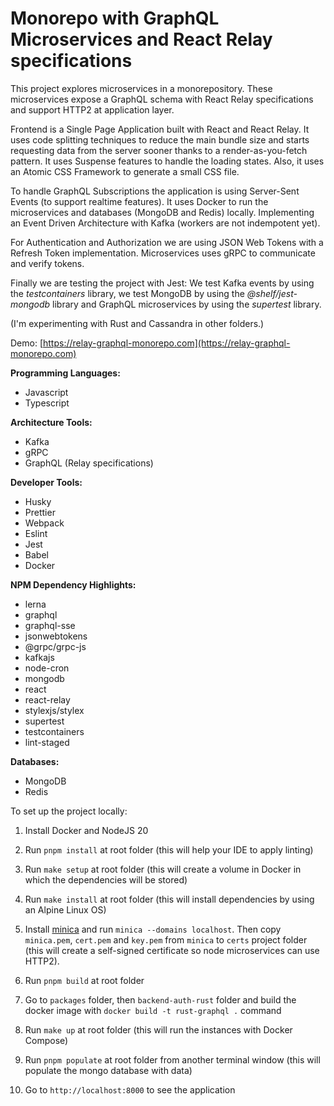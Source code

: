 # Monorepo with GraphQL Microservices and React Relay specifications

This project explores microservices in a monorepository. These microservices expose a GraphQL schema with React Relay specifications and support HTTP2 at application layer.

Frontend is a Single Page Application built with React and React Relay. It uses code splitting techniques to reduce the main bundle size and starts requesting data from the server sooner thanks to a render-as-you-fetch pattern. It uses Suspense features to handle the loading states. Also, it uses an Atomic CSS Framework to generate a small CSS file.

To handle GraphQL Subscriptions the application is using Server-Sent Events (to support realtime features). It uses Docker to run the microservices and databases (MongoDB and Redis) locally. Implementing an Event Driven Architecture with Kafka (workers are not indempotent yet).

For Authentication and Authorization we are using JSON Web Tokens with a Refresh Token implementation. Microservices uses gRPC to communicate and verify tokens.

Finally we are testing the project with Jest: We test Kafka events by using the _testcontainers_ library, we test MongoDB by using the _@shelf/jest-mongodb_ library and GraphQL microservices by using the _supertest_ library.

(I'm experimenting with Rust and Cassandra in other folders.)

Demo: [https://relay-graphql-monorepo.com](https://relay-graphql-monorepo.com)

**Programming Languages:**

- Javascript
- Typescript

**Architecture Tools:**

- Kafka
- gRPC
- GraphQL (Relay specifications)

**Developer Tools:**

- Husky
- Prettier
- Webpack
- Eslint
- Jest
- Babel
- Docker

**NPM Dependency Highlights:**

- lerna
- graphql
- graphql-sse
- jsonwebtokens
- @grpc/grpc-js
- kafkajs
- node-cron
- mongodb
- react
- react-relay
- stylexjs/stylex
- supertest
- testcontainers
- lint-staged

**Databases:**

- MongoDB
- Redis

To set up the project locally:

1. Install Docker and NodeJS 20

2. Run `pnpm install` at root folder (this will help your IDE to apply linting)

3. Run `make setup` at root folder (this will create a volume in Docker in which the dependencies will be stored)

4. Run `make install` at root folder (this will install dependencies by using an Alpine Linux OS)

5. Install [minica](https://github.com/jsha/minica) and run `minica --domains localhost`. Then copy `minica.pem`, `cert.pem` and `key.pem` from `minica` to `certs` project folder (this will create a self-signed certificate so node microservices can use HTTP2).

6. Run `pnpm build` at root folder

7. Go to `packages` folder, then `backend-auth-rust` folder and build the docker image with `docker build -t rust-graphql .` command

8. Run `make up` at root folder (this will run the instances with Docker Compose)

9. Run `pnpm populate` at root folder from another terminal window (this will populate the mongo database with data)

10. Go to `http://localhost:8000` to see the application
